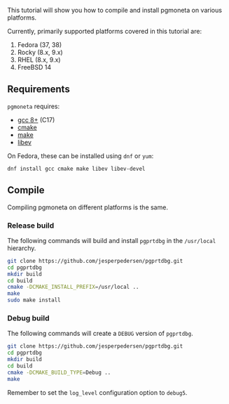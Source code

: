 This tutorial will show you how to compile and install pgmoneta on various platforms.

Currently, primarily supported platforms covered in this tutorial are:

1. Fedora (37, 38)
2. Rocky (8.x, 9.x)
3. RHEL (8.x, 9.x)
4. FreeBSD 14

## Requirements
`pgmoneta` requires:

* [gcc 8+](https://gcc.gnu.org) (C17)
* [cmake](https://cmake.org)
* [make](https://www.gnu.org/software/make/)
* [libev](http://software.schmorp.de/pkg/libev.html)

On Fedora, these can be installed using `dnf` or `yum`:
```
dnf install gcc cmake make libev libev-devel
```

## Compile
Compiling pgmoneta on different platforms is the same.

### Release build

The following commands will build and install `pgprtdbg` in the `/usr/local` hierarchy.

```sh
git clone https://github.com/jesperpedersen/pgprtdbg.git
cd pgprtdbg
mkdir build
cd build
cmake -DCMAKE_INSTALL_PREFIX=/usr/local ..
make
sudo make install
```

### Debug build

The following commands will create a `DEBUG` version of `pgprtdbg`.

```sh
git clone https://github.com/jesperpedersen/pgprtdbg.git
cd pgprtdbg
mkdir build
cd build
cmake -DCMAKE_BUILD_TYPE=Debug ..
make
```

Remember to set the `log_level` configuration option to `debug5`.
